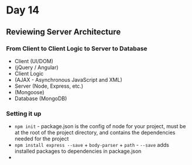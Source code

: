 # Day 14

## Reviewing Server Architecture

### From Client to Client Logic to Server to Database 

* Client (UI/DOM)
* (jQuery / Angular)
* Client Logic
* (AJAX - Asynchronous JavaScript and XML)
* Server (Node, Express, etc.)
* (Mongoose)
* Database (MongoDB)

### Setting it up

* `npm init` - package.json is the config of node for your project, must be at the root of the project directory, and contains the dependencies needed for the project
* `npm install express --save` + `body-parser` + `path` - `--save` adds installed packages to dependencies in package.json
*
